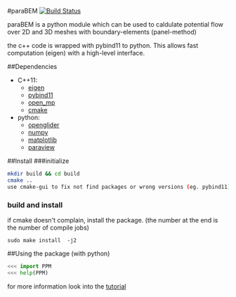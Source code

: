 #paraBEM
[![Build Status](https://travis-ci.org/looooo/paraBEM.svg?branch=master)](https://travis-ci.org/looooo/paraBEM)

paraBEM is a python module which can be used to caldulate potential flow over 2D and 3D meshes with boundary-elements (panel-method)

the c++ code is wrapped with pybind11 to python. This allows fast computation (eigen) with a high-level interface.

##Dependencies
* C++11:
    - [eigen](http://eigen.tuxfamily.org/index.php?title=Main_Page "Eigen")
    - [pybind11](https://pybind11.readthedocs.org/en/latest/ "pybind11")
    - [open_mp](http://openmp.org/wp/ "open mp")
    - [cmake](http://www.cmake.org/ "cmake")
* python:
    - [openglider](https://github.com/hiaselhans/OpenGlider "OpenGlider")
    - [numpy](http://www.numpy.org/ "mumpy")
    - [matplotlib](http://matplotlib.org/ "matplotlib")
    - [paraview](http://www.paraview.org/ "paraview")

##Install
###initialize
```bash
mkdir build && cd build
cmake ..
use cmake-gui to fix not find packages or wrong versions (eg. pybind11)
```

### build and install
if cmake doesn't complain, install the package. (the number at the end is the number of compile jobs)
```
sudo make install  -j2
```


##Using the package (with python)
```python
<<< import PPM
<<< help(PPM)
```


for more information look into the [tutorial](https://github.com/looooo/panel-methode/blob/master/doc/tutorial/tutorial.ipynb)
